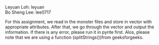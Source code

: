 Leyuan Loh:  leyuan <br />
Bo Sheng Lee: lee0717 <br /> 

For this assignment, we read in the monster files and store in vector with appropriate attributes. After that, we go through the vector and output the information. If there is any error, please run it in pyrite first. Alos, please note that we are using a function (splitStrings())from geeksforgeeks. 